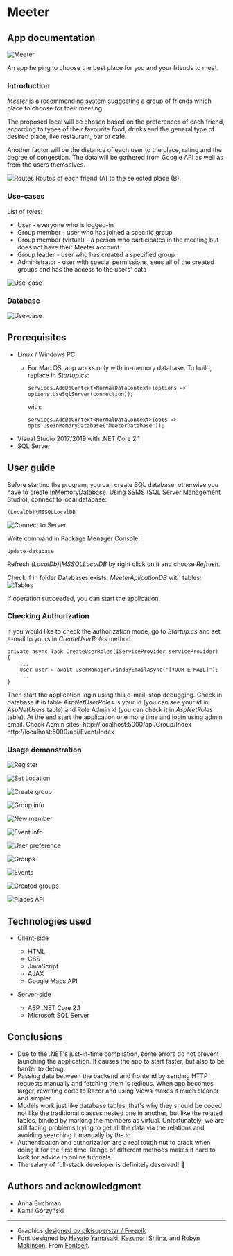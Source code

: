# Meeter
## App documentation
![Meeter](http://pages.mini.pw.edu.pl/~gorzynskik/HTMLPostGIS/Meeter/wwwroot/meeter.svg)

An app helping to choose the best place for you and your friends to meet. 

### Introduction

*Meeter* is a recommending system suggesting a group of friends which place to choose for their meeting. 

The proposed local will be chosen based on the preferences of each friend, according to types of their favourite food, drinks and the general type of desired place, like restaurant, bar or café. 

Another factor will be the distance of each user to the place, rating and the degree of congestion. The data will be gathered from Google API as well as from the users themselves. 

![Routes](http://pages.mini.pw.edu.pl/~gorzynskik/HTMLPostGIS/Meeter/routes-screen.png)
Routes of each friend (A) to the selected place (B).

### Use-cases

List of roles:
* User - everyone who is logged-in 
* Group member - user who has joined a specific group
* Group member (virtual) - a person who participates in the meeting but does not have their Meeter account
* Group leader - user who has created a specified group
* Administrator - user with special permissions, sees all of the created groups and has the access to the users' data

![Use-case](http://pages.mini.pw.edu.pl/~gorzynskik/HTMLPostGIS/Meeter/use-case.svg)

### Database
![Use-case](http://pages.mini.pw.edu.pl/~gorzynskik/HTMLPostGIS/Meeter/diagram.svg)

## Prerequisites

* Linux / Windows PC
  * For Mac OS, app works only with in-memory database. To build, replace in *Startup.cs*:

        services.AddDbContext<NormalDataContext>(options => options.UseSqlServer(connection));
        
    with:

        services.AddDbContext<NormalDataContext>(opts => opts.UseInMemoryDatabase("MeeterDatabase"));
  

* Visual Studio 2017/2019 with .NET Core 2.1
* SQL Server

## User guide
Before starting the program, you can create SQL database; otherwise you have to create InMemoryDatabase.
Using SSMS (SQL Server Management Studio), connect to local database:
            
    (LocalDb)\MSSQLLocalDB

![Connect to Server](http://pages.mini.pw.edu.pl/~gorzynskik/HTMLPostGIS/Meeter/connect-to-server.png)

Write command in Package Menager Console:

    Update-database

Refresh *(LocalDb)\MSSQLLocalDB* by right click on it and choose *Refresh*.

Check if in folder Databases exists: *MeeterAplicationDB* with tables:
![Tables](http://pages.mini.pw.edu.pl/~gorzynskik/HTMLPostGIS/Meeter/tables.png)

If operation succeeded, you can start the application. 

### Checking Authorization
If you would like to check the authorization mode, go to *Startup.cs* and set e-mail to yours in *CreateUserRoles* method.

    private async Task CreateUserRoles(IServiceProvider serviceProvider)
    {
        ...
        User user = await UserManager.FindByEmailAsync("[YOUR E-MAIL]");
        ...
    }

Then start the application login using this e-mail, stop debugging. Check in database if in table *AspNetUserRoles* is your id (you can see your id in *AspNetUsers* table) and Role Admin id (you can check it in *AspNetRoles* table). At the end start the application one more time and login using admin email.
Check Admin sites:
http://localhost:5000/api/Group/Index
http://localhost:5000/api/Event/Index

### Usage demonstration

![Register](http://pages.mini.pw.edu.pl/~gorzynskik/HTMLPostGIS/Meeter/register.png)

![Set Location](http://pages.mini.pw.edu.pl/~gorzynskik/HTMLPostGIS/Meeter/setlocation.png)

![Create group](http://pages.mini.pw.edu.pl/~gorzynskik/HTMLPostGIS/Meeter/groupcreate.png)

![Group info](http://pages.mini.pw.edu.pl/~gorzynskik/HTMLPostGIS/Meeter/groupinfo.png)

![New member](http://pages.mini.pw.edu.pl/~gorzynskik/HTMLPostGIS/Meeter/newmember.png)

![Event info](http://pages.mini.pw.edu.pl/~gorzynskik/HTMLPostGIS/Meeter/eventinfo.png)

![User preference](http://pages.mini.pw.edu.pl/~gorzynskik/HTMLPostGIS/Meeter/userpreference.png)

![Groups](http://pages.mini.pw.edu.pl/~gorzynskik/HTMLPostGIS/Meeter/groups.png)

![Events](http://pages.mini.pw.edu.pl/~gorzynskik/HTMLPostGIS/Meeter/events.png)

![Created groups](http://pages.mini.pw.edu.pl/~gorzynskik/HTMLPostGIS/Meeter/createdgroups.png)

![Places API](http://pages.mini.pw.edu.pl/~gorzynskik/HTMLPostGIS/Meeter/placesapi.png)

## Technologies used

* Client-side
  * HTML
  * CSS
  * JavaScript
  * AJAX
  * Google Maps API

* Server-side
  * ASP .NET Core 2.1
  * Microsoft SQL Server

## Conclusions

* Due to the .NET's just-in-time compilation, some errors do not prevent launching the application. It causes the app to start faster, but also to be harder to debug. 
* Passing data between the backend and frontend by sending HTTP requests manually and fetching them is tedious. When app becomes larger, rewriting code to Razor and using Views makes it much cleaner and simpler. 
* Models work just like database tables, that's why they should be coded not like the traditional classes nested one in another, but like the related tables, binded by marking the members as virtual. Unfortunately, we are still facing problems trying to get all the data via the relations and avoiding searching it manually by the id. 
* Authentication and authorization are a real tough nut to crack when doing it for the first time. Range of different methods makes it hard to look for advice in online tutorials. 
* The salary of full-stack developer is definitely deserved! 🤑

## Authors and acknowledgment
* Anna Buchman
* Kamil Górzyński
---
* Graphics <a href="http://www.freepik.com">designed by pikisuperstar / Freepik</a>
* Font designed by <a href="https://fonts.adobe.com/designers/hayato-yamasaki">Hayato Yamasaki</a>, <a href="https://fonts.adobe.com/designers/kazunori-shiina">Kazunori Shiina</a>, and <a href="https://fonts.adobe.com/designers/robyn-makinson">Robyn Makinson</a>. From <a href="https://fonts.adobe.com/foundries/fontself">Fontself</a>.
